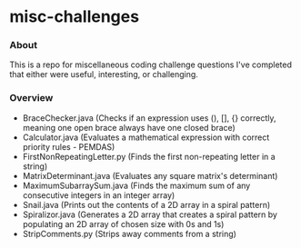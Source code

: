 # misc-challenges

### About
This is a repo for miscellaneous coding challenge questions I've completed that either were useful, interesting, or challenging.

### Overview 

* BraceChecker.java (Checks if an expression uses (), [], {} correctly, meaning one open brace always have one closed brace)
* Calculator.java (Evaluates a mathematical expression with correct priority rules - PEMDAS)
* FirstNonRepeatingLetter.py (Finds the first non-repeating letter in a string)
* MatrixDeterminant.java (Evaluates any square matrix's determinant)
* MaximumSubarraySum.java (Finds the maximum sum of any consecutive integers in an integer array)
* Snail.java (Prints out the contents of a 2D array in a spiral pattern)
* Spiralizor.java (Generates a 2D array that creates a spiral pattern by populating an 2D array of chosen size with 0s and 1s)
* StripComments.py (Strips away comments from a string)
